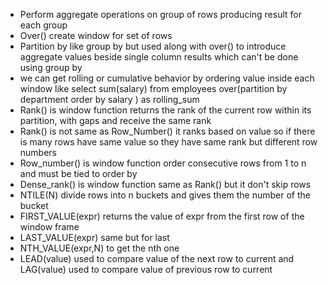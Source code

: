 - Perform aggregate operations on group of rows producing result for each group
- Over() create window for set of rows
- Partition by like group by but used along with over() to introduce aggregate values beside single column results which can't be done using group by
- we can get rolling or cumulative behavior by ordering value inside each window like 
  select sum(salary) from employees over(partition by department order by salary ) as rolling_sum
- Rank() is window function returns the rank of the current row within its partition, with gaps and receive the same rank 
- Rank() is not same as Row_Number() it ranks based on value so if there is many rows have same value so they have same rank but different row numbers
- Row_number() is window function order consecutive rows from 1 to n and must be tied to order by 
- Dense_rank() is window function same as Rank() but it don't skip rows
- NTILE(N) divide rows into n buckets and gives them the number of the bucket
- FIRST_VALUE(expr) returns the value of expr from the first row of the window frame
- LAST_VALUE(expr) same but for last
- NTH_VALUE(expr,N) to get the nth one
- LEAD(value) used to compare value of the next row to current and LAG(value) used to compare value of previous row to current
